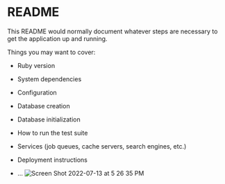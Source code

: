 # README

This README would normally document whatever steps are necessary to get the
application up and running.

Things you may want to cover:

* Ruby version

* System dependencies

* Configuration

* Database creation

* Database initialization

* How to run the test suite

* Services (job queues, cache servers, search engines, etc.)

* Deployment instructions

* ...
![Screen Shot 2022-07-13 at 5 26 35 PM](https://user-images.githubusercontent.com/102967531/178853749-9e0ae420-d2d6-48eb-9e5e-b09d5a2c3d79.png)
